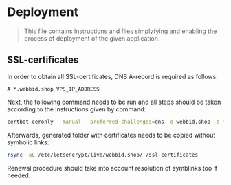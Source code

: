 # Deployment

> This file contains instructions and files simplyfying and enabling the process of
> deployment of the given application.

## SSL-certificates

In order to obtain all SSL-certificates, DNS A-record is required as follows:

`A *.webbid.shop VPS_IP_ADDRESS`

Next, the following command needs to be run and all steps should be taken
according to the instructions given by command:

```bash
certbot ceronly --manual --preferred-challenges=dns -d webbid.shop -d *.webbid.shop
```

Afterwards, generated folder with certificates needs to be copied without symbolic links:

```bash
rsync -aL /etc/letsencrypt/live/webbid.shop/ /ssl-certificates
```

Renewal procedure should take into account resolution of symblinks too if needed.
